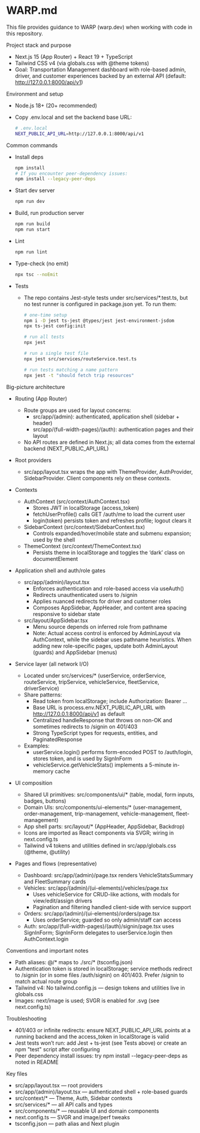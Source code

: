 # WARP.md

This file provides guidance to WARP (warp.dev) when working with code in this repository.

Project stack and purpose
- Next.js 15 (App Router) + React 19 + TypeScript
- Tailwind CSS v4 (via globals.css with @theme tokens)
- Goal: Transportation Management dashboard with role-based admin, driver, and customer experiences backed by an external API (default: http://127.0.0.1:8000/api/v1)

Environment and setup
- Node.js 18+ (20+ recommended)
- Copy .env.local and set the backend base URL:
  
  ```bash
  # .env.local
  NEXT_PUBLIC_API_URL=http://127.0.0.1:8000/api/v1
  ```

Common commands
- Install deps
  
  ```bash
  npm install
  # If you encounter peer-dependency issues:
  npm install --legacy-peer-deps
  ```

- Start dev server
  
  ```bash
  npm run dev
  ```

- Build, run production server
  
  ```bash
  npm run build
  npm run start
  ```

- Lint
  
  ```bash
  npm run lint
  ```

- Type-check (no emit)
  
  ```bash
  npx tsc --noEmit
  ```

- Tests
  - The repo contains Jest-style tests under src/services/*.test.ts, but no test runner is configured in package.json yet. To run them:
    
    ```bash
    # one-time setup
    npm i -D jest ts-jest @types/jest jest-environment-jsdom
    npx ts-jest config:init
    
    # run all tests
    npx jest
    
    # run a single test file
    npx jest src/services/routeService.test.ts
    
    # run tests matching a name pattern
    npx jest -t "should fetch trip resources"
    ```

Big-picture architecture
- Routing (App Router)
  - Route groups are used for layout concerns:
    - src/app/(admin): authenticated, application shell (sidebar + header)
    - src/app/(full-width-pages)/(auth): authentication pages and their layout
  - No API routes are defined in Next.js; all data comes from the external backend (NEXT_PUBLIC_API_URL)

- Root providers
  - src/app/layout.tsx wraps the app with ThemeProvider, AuthProvider, SidebarProvider. Client components rely on these contexts.

- Contexts
  - AuthContext (src/context/AuthContext.tsx)
    - Stores JWT in localStorage (access_token)
    - fetchUserProfile() calls GET /auth/me to load the current user
    - login(token) persists token and refreshes profile; logout clears it
  - SidebarContext (src/context/SidebarContext.tsx)
    - Controls expanded/hover/mobile state and submenu expansion; used by the shell
  - ThemeContext (src/context/ThemeContext.tsx)
    - Persists theme in localStorage and toggles the ‘dark’ class on documentElement

- Application shell and auth/role gates
  - src/app/(admin)/layout.tsx
    - Enforces authentication and role-based access via useAuth()
    - Redirects unauthenticated users to /signin
    - Applies nuanced redirects for driver and customer roles
    - Composes AppSidebar, AppHeader, and content area spacing responsive to sidebar state
  - src/layout/AppSidebar.tsx
    - Menu source depends on inferred role from pathname
    - Note: Actual access control is enforced by AdminLayout via AuthContext, while the sidebar uses pathname heuristics. When adding new role-specific pages, update both AdminLayout (guards) and AppSidebar (menus)

- Service layer (all network I/O)
  - Located under src/services/* (userService, orderService, routeService, tripService, vehicleService, fleetService, driverService)
  - Share patterns:
    - Read token from localStorage; include Authorization: Bearer ...
    - Base URL is process.env.NEXT_PUBLIC_API_URL with http://127.0.0.1:8000/api/v1 as default
    - Centralized handleResponse that throws on non-OK and sometimes redirects to /signin on 401/403
    - Strong TypeScript types for requests, entities, and PaginatedResponse<T>
  - Examples:
    - userService.login() performs form-encoded POST to /auth/login, stores token, and is used by SignInForm
    - vehicleService.getVehicleStats() implements a 5-minute in-memory cache

- UI composition
  - Shared UI primitives: src/components/ui/* (table, modal, form inputs, badges, buttons)
  - Domain UIs: src/components/ui-elements/* (user-management, order-management, trip-management, vehicle-management, fleet-management)
  - App shell parts: src/layout/* (AppHeader, AppSidebar, Backdrop)
  - Icons are imported as React components via SVGR; wiring in next.config.ts
  - Tailwind v4 tokens and utilities defined in src/app/globals.css (@theme, @utility)

- Pages and flows (representative)
  - Dashboard: src/app/(admin)/page.tsx renders VehicleStatsSummary and FleetSummary cards
  - Vehicles: src/app/(admin)/(ui-elements)/vehicles/page.tsx
    - Uses vehicleService for CRUD-like actions, with modals for view/edit/assign drivers
    - Pagination and filtering handled client-side with service support
  - Orders: src/app/(admin)/(ui-elements)/orders/page.tsx
    - Uses orderService; guarded so only admin/staff can access
  - Auth: src/app/(full-width-pages)/(auth)/signin/page.tsx uses SignInForm; SignInForm delegates to userService.login then AuthContext.login

Conventions and important notes
- Path aliases: @/* maps to ./src/* (tsconfig.json)
- Authentication token is stored in localStorage; service methods redirect to /signin (or in some files /auth/signin) on 401/403. Prefer /signin to match actual route group
- Tailwind v4: No tailwind.config.js — design tokens and utilities live in globals.css
- Images: next/image is used; SVGR is enabled for .svg (see next.config.ts)

Troubleshooting
- 401/403 or infinite redirects: ensure NEXT_PUBLIC_API_URL points at a running backend and the access_token in localStorage is valid
- Jest tests won’t run: add Jest + ts-jest (see Tests above) or create an npm "test" script after configuring
- Peer dependency install issues: try npm install --legacy-peer-deps as noted in README

Key files
- src/app/layout.tsx — root providers
- src/app/(admin)/layout.tsx — authenticated shell + role-based guards
- src/context/* — Theme, Auth, Sidebar contexts
- src/services/* — all API calls and types
- src/components/* — reusable UI and domain components
- next.config.ts — SVGR and image/perf tweaks
- tsconfig.json — path alias and Next plugin

